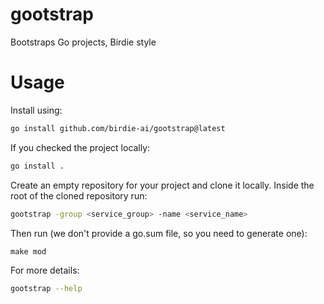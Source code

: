 # gootstrap

Bootstraps Go projects, Birdie style

# Usage

Install using:

```sh
go install github.com/birdie-ai/gootstrap@latest
```

If you checked the project locally:

```sh
go install .
```

Create an empty repository for your project and clone it locally.
Inside the root of the cloned repository run:

```bash
gootstrap -group <service_group> -name <service_name>
```

Then run (we don't provide a go.sum file, so you need to generate one):

```
make mod
```

For more details:

```bash
gootstrap --help
```
